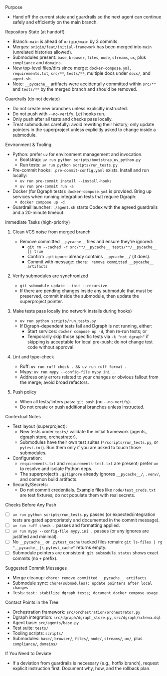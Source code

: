 Purpose
- Hand off the current state and guardrails so the next agent can continue safely and efficiently on the main branch.

Repository State (at handoff)
- Branch: `main` is ahead of `origin/main` by 3 commits.
- Merges: `origin/feat/initial-framework` has been merged into `main` (unrelated histories allowed).
- Submodules present: `base`, `browser`, `files`, `node`, `streams`, `ux`, plus `compliance` and `domains`.
- New top-level files/dirs since merge: `docker-compose.yml`, `requirements.txt`, `src/**`, `tests/**`, multiple docs under `docs/`, and `agent.sh`.
- Note: `__pycache__` artifacts were accidentally committed within `src/**` and `tests/**` by the merged branch and should be removed.

Guardrails (do not deviate)
- Do not create new branches unless explicitly instructed.
- Do not push with `--no-verify`. Let hooks run.
- Only push after all tests and checks pass locally.
- Treat submodules carefully: avoid rewriting their history; only update pointers in the superproject unless explicitly asked to change inside a submodule.

Environment & Tooling
- Python: prefer `uv` for environment management and invocation.
  - Bootstrap: `uv run python scripts/bootstrap_uv_python.py`
  - Run tests: `uv run python scripts/run_tests.py`
- Pre-commit hooks: `.pre-commit-config.yaml` exists. Install and run locally:
  - `uv run pre-commit install --install-hooks`
  - `uv run pre-commit run -a`
- Docker (for Dgraph tests): `docker-compose.yml` is provided. Bring up services when running integration tests that require Dgraph:
  - `docker compose up -d`
- Guardrail launcher: `./agent.sh` starts Codex with the agreed guardrails and a 20-minute timeout.

Immediate Tasks (high-priority)
1) Clean VCS noise from merged branch
   - Remove committed `__pycache__` files and ensure they’re ignored:
     - `git rm --cached -r src/**/__pycache__ tests/**/__pycache__ || true`
     - Confirm `.gitignore` already contains `__pycache__/` (it does).
     - Commit with message: `chore: remove committed __pycache__ artifacts`

2) Verify submodules are synchronized
   - `git submodule update --init --recursive`
   - If there are pending changes inside any submodule that must be preserved, commit inside the submodule, then update the superproject pointer.

3) Make tests pass locally (no network installs during hooks)
   - `uv run python scripts/run_tests.py`
   - If Dgraph-dependent tests fail and Dgraph is not running, either:
     - Start services: `docker compose up -d`, then re-run tests; or
     - Temporarily skip those specific tests via `-k "not dgraph"` if skipping is acceptable for local pre-push; do not change test code without approval.

4) Lint and type-check
   - Ruff: `uv run ruff check . && uv run ruff format .`
   - Mypy: `uv run mypy --config-file mypy.ini .`
   - Address only errors related to your changes or obvious fallout from the merge; avoid broad refactors.

5) Push policy
   - When all tests/linters pass: `git push` (no `--no-verify`).
   - Do not create or push additional branches unless instructed.

Contextual Notes
- Test layout (superproject):
  - New tests under `tests/` validate the initial framework (agents, dgraph store, orchestrator).
  - Submodules have their own test suites (`*/scripts/run_tests.py`, or `pytest.ini`). Run them only if you are asked to touch those submodules.
- Configuration:
  - `requirements.txt` and `requirements-test.txt` are present; prefer `uv` to resolve and isolate Python deps.
  - The superproject’s `.gitignore` already ignores `__pycache__/`, `.venv/`, and common build artifacts.
- Security/Secrets:
  - Do not commit credentials. Example files like `node/test_creds.txt` are test fixtures; do not populate them with real secrets.

Checks Before Any Push
- [ ] `uv run python scripts/run_tests.py` passes (or expected/integration tests are gated appropriately and documented in the commit message).
- [ ] `uv run ruff check .` passes and formatting applied.
- [ ] `uv run mypy --config-file mypy.ini .` passes (or any ignores are justified and minimal).
- [ ] No `__pycache__` or `.pytest_cache` tracked files remain: `git ls-files | rg "__pycache__|\.pytest_cache"` returns empty.
- [ ] Submodule pointers are consistent: `git submodule status` shows exact commits (no `+` prefix).

Suggested Commit Messages
- Merge cleanup: `chore: remove committed __pycache__ artifacts`
- Submodule sync: `chore(submodules): update pointers after local changes`
- Tests: `test: stabilize dgraph tests; document docker compose usage`

Contact Points in the Tree
- Orchestration framework: `src/orchestration/orchestrator.py`
- Dgraph integration: `src/dgraph/dgraph_store.py`, `src/dgraph/schema.dql`
- Agent base: `src/agents/base.py`
- Test suite: `tests/`
- Tooling scripts: `scripts/`
- Submodules: `base/`, `browser/`, `files/`, `node/`, `streams/`, `ux/`, plus `compliance/`, `domains/`

If You Need to Deviate
- If a deviation from guardrails is necessary (e.g., hotfix branch), request explicit instruction first. Document why, how, and the rollback plan.

